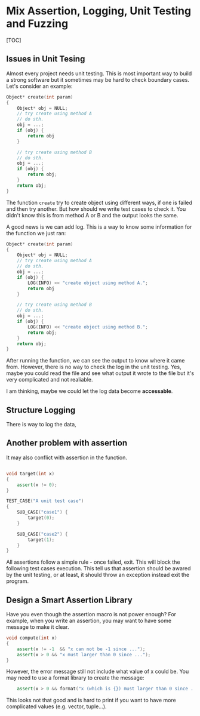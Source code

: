 Mix Assertion, Logging, Unit Testing and Fuzzing 
=================================================
[TOC]

## Issues in Unit Tesing

Almost every project needs unit testing. This is most important way to build a strong software but it sometimes may be hard to check boundary cases. Let's consider an example:

```c++
Object* create(int param) 
{
    Object* obj = NULL;
    // try create using method A
    // do sth.
    obj = ...;
    if (obj) {
        return obj
    }

    // try create using method B
    // do sth.
    obj = ...;
    if (obj) {
        return obj;
    }
    return obj;
}
```

The function `create` try to create object using different ways, if one is failed and then try another. But how should we write test cases to check it. You didn't know this is from method A or B and the output looks the same.

A good news is we can add log. This is a way to know some information for the function we just ran:

```c++
Object* create(int param) 
{
    Object* obj = NULL;
    // try create using method A
    // do sth.
    obj = ...;
    if (obj) {
        LOG(INFO) << "create object using method A.";
        return obj
    }

    // try create using method B
    // do sth.
    obj = ...;
    if (obj) {
        LOG(INFO) << "create object using method B.";
        return obj;
    }
    return obj;
}
```

After running the function, we can see the output to know where it came from. However, there is no way to check the log in the unit testing. 
Yes, maybe you could read the file and see what output it wrote to the file but it's very complicated and not realiable.

I am thinking, maybe we could let the log data become **accessable**.

## Structure Logging

There is way to log the data, 




## Another problem with assertion

It may also conflict with assertion in the function.

```c++

void target(int x)
{
    assert(x != 0);
}

TEST_CASE("A unit test case")
{
    SUB_CASE("case1") {
        target(0);
    }

    SUB_CASE("case2") {
        target(1);
    }
}
```

All assertions follow a simple rule - once failed, exit. This will block the following test cases execution. This tell us that assertion should be awared by the unit testing, or at least, it should throw an exception instead exit the program.






## Design a Smart Assertion Library

Have you even though the assertion macro is not power enough? For example, when you write an assertion, you may want to have some message to make it clear. 

```c++
void compute(int x)
{
    assert(x != -1  && "x can not be -1 since ...");
    assert(x > 0 && "x must larger than 0 since ...");
}
```

However, the error message still not include what value of x could be. You may need to use a format library to create the message:

```c++
    assert(x > 0 && format("x (which is {}) must larger than 0 since ...", x));
```

This looks not that good and is hard to print if you want to have more complicated values (e.g. vector, tuple...).



